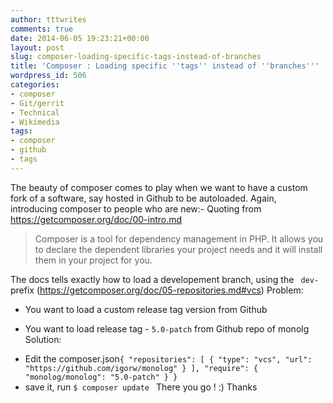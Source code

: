 ```yaml
---
author: tttwrites
comments: true
date: 2014-06-05 19:23:21+00:00
layout: post
slug: composer-loading-specific-tags-instead-of-branches
title: 'Composer : Loading specific ''tags'' instead of ''branches'''
wordpress_id: 506
categories:
- composer
- Git/gerrit
- Technical
- Wikimedia
tags:
- composer
- github
- tags
---
```


The beauty of composer comes to play when we want to have a custom fork of a software, say hosted in Github to be autoloaded. Again, introducing composer to people who are new:-
Quoting from https://getcomposer.org/doc/00-intro.md


<blockquote>Composer is a tool for dependency management in PHP. It allows you to declare the dependent libraries your project needs and it will install them in your project for you.</blockquote>


The docs tells exactly how to load a developement branch, using the ` dev-` prefix (https://getcomposer.org/doc/05-repositories.md#vcs)
Problem:
* You want to load a custom release tag version from Github
+ You want to load release tag - `5.0-patch` from Github repo of monolg
Solution:
* Edit the composer.json`
{
"repositories": [
{
"type": "vcs",
"url": "https://github.com/igorw/monolog"
}
],
"require": {
"monolog/monolog": "5.0-patch"
}
}
`
* save it, run `$ composer update `
There you go ! :) Thanks
